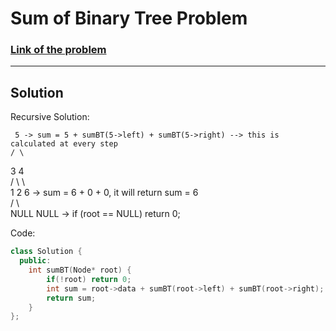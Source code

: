 # Sum of Binary Tree Problem

### [Link of the problem](https://www.geeksforgeeks.org/problems/sum-of-binary-tree/1?itm_source=geeksforgeeks&itm_medium=article&itm_campaign=practice_card)

---

## Solution  
Recursive Solution:

     5 -> sum = 5 + sumBT(5->left) + sumBT(5->right) --> this is calculated at every step  
    / \  
   3   4  
  / \   \  
 1  2    6 -> sum = 6 + 0 + 0, it will return sum = 6  
        / \  
    NULL  NULL  -> if (root == NULL) return 0;  


Code:  
```cpp
class Solution {
  public:
    int sumBT(Node* root) {
        if(!root) return 0;
        int sum = root->data + sumBT(root->left) + sumBT(root->right);
        return sum;
    }
};
